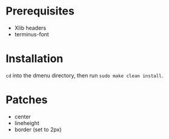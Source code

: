 # Prerequisites
* Xlib headers
* terminus-font

# Installation
`cd` into the dmenu directory, then run `sudo make clean install`.

# Patches
* center
* lineheight
* border (set to 2px)
